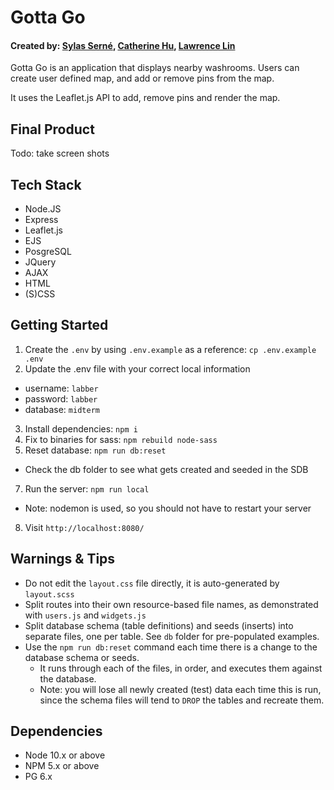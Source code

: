 # Gotta Go
#### Created by: [Sylas Serné](https://github.com/sylastheodor), [Catherine Hu](https://github.com/cthu97), [Lawrence Lin](https://github.com/lawwwlin)

Gotta Go is an application that displays nearby washrooms. Users can create user defined map, and add or remove pins from the map. 

It uses the Leaflet.js API to add, remove pins and render the map.

## Final Product

Todo: take screen shots

## Tech Stack
* Node.JS
* Express
* Leaflet.js
* EJS
* PosgreSQL
* JQuery
* AJAX
* HTML
* (S)CSS

## Getting Started

1. Create the `.env` by using `.env.example` as a reference: `cp .env.example .env`
2. Update the .env file with your correct local information 
  - username: `labber` 
  - password: `labber` 
  - database: `midterm`
3. Install dependencies: `npm i`
4. Fix to binaries for sass: `npm rebuild node-sass`
5. Reset database: `npm run db:reset`
  - Check the db folder to see what gets created and seeded in the SDB
7. Run the server: `npm run local`
  - Note: nodemon is used, so you should not have to restart your server
8. Visit `http://localhost:8080/`

## Warnings & Tips

- Do not edit the `layout.css` file directly, it is auto-generated by `layout.scss`
- Split routes into their own resource-based file names, as demonstrated with `users.js` and `widgets.js`
- Split database schema (table definitions) and seeds (inserts) into separate files, one per table. See `db` folder for pre-populated examples. 
- Use the `npm run db:reset` command each time there is a change to the database schema or seeds. 
  - It runs through each of the files, in order, and executes them against the database. 
  - Note: you will lose all newly created (test) data each time this is run, since the schema files will tend to `DROP` the tables and recreate them.

## Dependencies

- Node 10.x or above
- NPM 5.x or above
- PG 6.x
